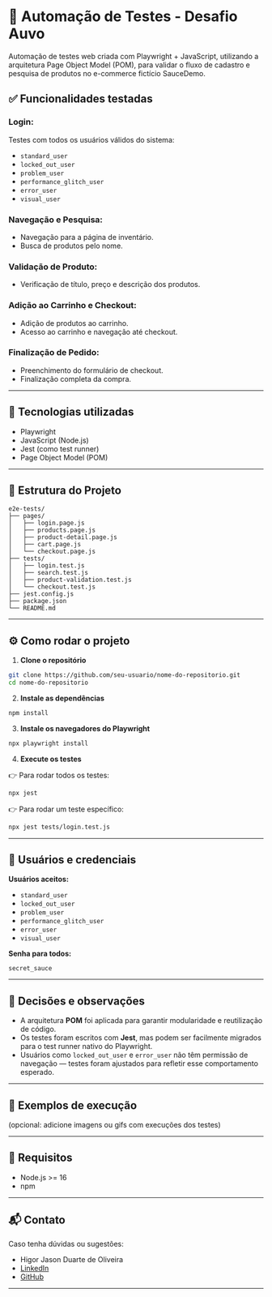 # 🧪 Automação de Testes - Desafio Auvo

Automação de testes web criada com Playwright + JavaScript, utilizando a arquitetura Page Object Model (POM), para validar o fluxo de cadastro e pesquisa de produtos no e-commerce fictício SauceDemo.

## ✅ Funcionalidades testadas

### Login:
Testes com todos os usuários válidos do sistema:
- `standard_user`
- `locked_out_user`
- `problem_user`
- `performance_glitch_user`
- `error_user`
- `visual_user`

### Navegação e Pesquisa:
- Navegação para a página de inventário.
- Busca de produtos pelo nome.

### Validação de Produto:
- Verificação de título, preço e descrição dos produtos.

### Adição ao Carrinho e Checkout:
- Adição de produtos ao carrinho.
- Acesso ao carrinho e navegação até checkout.

### Finalização de Pedido:
- Preenchimento do formulário de checkout.
- Finalização completa da compra.

---

## 🧱 Tecnologias utilizadas
- Playwright
- JavaScript (Node.js)
- Jest (como test runner)
- Page Object Model (POM)

---

## 📁 Estrutura do Projeto
```
e2e-tests/
├── pages/
│   ├── login.page.js
│   ├── products.page.js
│   ├── product-detail.page.js
│   ├── cart.page.js
│   └── checkout.page.js
├── tests/
│   ├── login.test.js
│   ├── search.test.js
│   ├── product-validation.test.js
│   └── checkout.test.js
├── jest.config.js
├── package.json
└── README.md
```

---

## ⚙️ Como rodar o projeto

1. **Clone o repositório**
```bash
git clone https://github.com/seu-usuario/nome-do-repositorio.git
cd nome-do-repositorio
```

2. **Instale as dependências**
```bash
npm install
```

3. **Instale os navegadores do Playwright**
```bash
npx playwright install
```

4. **Execute os testes**

👉 Para rodar todos os testes:
```bash
npx jest
```

👉 Para rodar um teste específico:
```bash
npx jest tests/login.test.js
```

---

## 👤 Usuários e credenciais

**Usuários aceitos:**
- `standard_user`
- `locked_out_user`
- `problem_user`
- `performance_glitch_user`
- `error_user`
- `visual_user`

**Senha para todos:**
```
secret_sauce
```

---

## 🧠 Decisões e observações
- A arquitetura **POM** foi aplicada para garantir modularidade e reutilização de código.
- Os testes foram escritos com **Jest**, mas podem ser facilmente migrados para o test runner nativo do Playwright.
- Usuários como `locked_out_user` e `error_user` não têm permissão de navegação — testes foram ajustados para refletir esse comportamento esperado.

---

## 📸 Exemplos de execução
(opcional: adicione imagens ou gifs com execuções dos testes)

---

## 📌 Requisitos
- Node.js >= 16
- npm

---

## 📬 Contato
Caso tenha dúvidas ou sugestões:
- Higor Jason Duarte de Oliveira
- [LinkedIn](https://www.linkedin.com/in/higor-jason-duarte-de-oliveira-737185177/)
- [GitHub](https://github.com/higorjasonduarte)

---